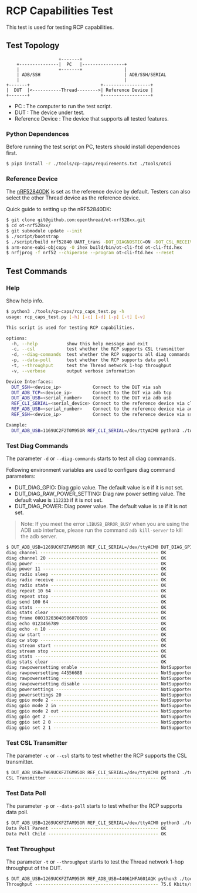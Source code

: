 # RCP Capabilities Test

This test is used for testing RCP capabilities.

## Test Topology

```
                    +-------+
    +---------------|  PC   |----------------+
    |               +-------+                |
    | ADB/SSH                                | ADB/SSH/SERIAL
    |                                        |
+-------+                           +------------------+
|  DUT  |<-----------Thread-------->| Reference Device |
+-------+                           +------------------+

```

- PC : The computer to run the test script.
- DUT : The device under test.
- Reference Device : The device that supports all tested features.

### Python Dependences

Before running the test script on PC, testers should install dependences first.

```bash
$ pip3 install -r ./tools/cp-caps/requirements.txt ./tools/otci
```

### Reference Device

The [nRF52840DK][ot-nrf528xx-nrf52840] is set as the reference device by default. Testers can also select the other Thread device as the reference device.

[ot-nrf528xx-nrf52840]: https://github.com/openthread/ot-nrf528xx/blob/main/src/nrf52840/README.md

Quick guide to setting up the nRF52840DK:

```bash
$ git clone git@github.com:openthread/ot-nrf528xx.git
$ cd ot-nrf528xx/
$ git submodule update --init
$ ./script/bootstrap
$ ./script/build nrf52840 UART_trans -DOT_DIAGNOSTIC=ON -DOT_CSL_RECEIVER=ON
$ arm-none-eabi-objcopy -O ihex build/bin/ot-cli-ftd ot-cli-ftd.hex
$ nrfjprog -f nrf52 --chiperase --program ot-cli-ftd.hex --reset
```

## Test Commands

### Help

Show help info.

```bash
$ python3 ./tools/cp-caps/rcp_caps_test.py -h
usage: rcp_caps_test.py [-h] [-c] [-d] [-p] [-t] [-v]

This script is used for testing RCP capabilities.

options:
  -h, --help           show this help message and exit
  -c, --csl            test whether the RCP supports CSL transmitter
  -d, --diag-commands  test whether the RCP supports all diag commands
  -p, --data-poll      test whether the RCP supports data poll
  -t, --throughput     test the Thread network 1-hop throughput
  -v, --verbose        output verbose information

Device Interfaces:
  DUT_SSH=<device_ip>            Connect to the DUT via ssh
  DUT_ADB_TCP=<device_ip>        Connect to the DUT via adb tcp
  DUT_ADB_USB=<serial_number>    Connect to the DUT via adb usb
  REF_CLI_SERIAL=<serial_device> Connect to the reference device via cli serial port
  REF_ADB_USB=<serial_number>    Connect to the reference device via adb usb
  REF_SSH=<device_ip>            Connect to the reference device via ssh

Example:
  DUT_ADB_USB=1169UC2F2T0M95OR REF_CLI_SERIAL=/dev/ttyACM0 python3 ./tools/cp-caps/rcp_caps_test.py -d
```

### Test Diag Commands

The parameter `-d` or `--diag-commands` starts to test all diag commands.

Following environment variables are used to configure diag command parameters:

- DUT_DIAG_GPIO: Diag gpio value. The default value is `0` if it is not set.
- DUT_DIAG_RAW_POWER_SETTING: Diag raw power setting value. The default value is `112233` if it is not set.
- DUT_DIAG_POWER: Diag power value. The default value is `10` if it is not set.

> Note: If you meet the error `LIBUSB_ERROR_BUSY` when you are using the ADB usb interface, please run the command `adb kill-server` to kill the adb server.

```bash
$ DUT_ADB_USB=1269UCKFZTAM95OR REF_CLI_SERIAL=/dev/ttyACM0 DUT_DIAG_GPIO=2 DUT_DIAG_RAW_POWER_SETTING=44556688 DUT_DIAG_POWER=11 python3 ./tools/cp-caps/rcp_caps_test.py -d
diag channel --------------------------------------------- OK
diag channel 20 ------------------------------------------ OK
diag power ----------------------------------------------- OK
diag power 11 -------------------------------------------- OK
diag radio sleep ----------------------------------------- OK
diag radio receive --------------------------------------- OK
diag radio state ----------------------------------------- OK
diag repeat 10 64 ---------------------------------------- OK
diag repeat stop ----------------------------------------- OK
diag send 100 64 ----------------------------------------- OK
diag stats ----------------------------------------------- OK
diag stats clear ----------------------------------------- OK
diag frame 00010203040506070809 -------------------------- OK
diag echo 0123456789 ------------------------------------- OK
diag echo -n 10 ------------------------------------------ OK
diag cw start -------------------------------------------- OK
diag cw stop --------------------------------------------- OK
diag stream start ---------------------------------------- OK
diag stream stop ----------------------------------------- OK
diag stats ----------------------------------------------- OK
diag stats clear ----------------------------------------- OK
diag rawpowersetting enable ------------------------------ NotSupported
diag rawpowersetting 44556688 ---------------------------- NotSupported
diag rawpowersetting ------------------------------------- NotSupported
diag rawpowersetting disable ----------------------------- NotSupported
diag powersettings --------------------------------------- NotSupported
diag powersettings 20 ------------------------------------ NotSupported
diag gpio mode 2 ----------------------------------------- NotSupported
diag gpio mode 2 in -------------------------------------- NotSupported
diag gpio mode 2 out ------------------------------------- NotSupported
diag gpio get 2 ------------------------------------------ NotSupported
diag gpio set 2 0 ---------------------------------------- NotSupported
diag gpio set 2 1 ---------------------------------------- NotSupported
```

### Test CSL Transmitter

The parameter `-c` or `--csl` starts to test whether the RCP supports the CSL transmitter.

```bash
$ DUT_ADB_USB=TW69UCKFZTGM95OR REF_CLI_SERIAL=/dev/ttyACM0 python3 ./tools/cp-caps/rcp_caps_test.py -c
CSL Transmitter ------------------------------------------ OK
```

### Test Data Poll

The parameter `-p` or `--data-poll` starts to test whether the RCP supports data poll.

```bash
$ DUT_ADB_USB=1269UCKFZTAM95OR REF_CLI_SERIAL=/dev/ttyACM0 python3 ./tools/cp-caps/rcp_caps_test.py -p
Data Poll Parent ----------------------------------------- OK
Data Poll Child ------------------------------------------ OK
```

### Test Throughput

The parameter `-t` or `--throughput` starts to test the Thread network 1-hop throughput of the DUT.

```bash
$ DUT_ADB_USB=1269UCKFZTAM95OR REF_ADB_USB=44061HFAG01AQK python3 ./tools/cp-caps/rcp_caps_test.py -t
Throughput ----------------------------------------------- 75.6 Kbits/sec
```
